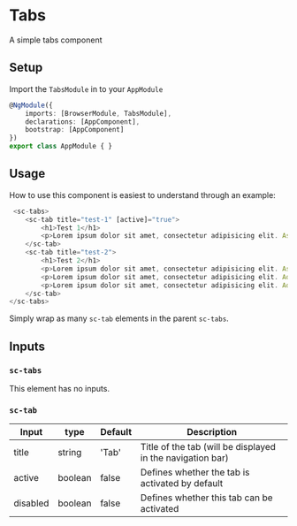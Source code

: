 # Tabs
A simple tabs component

## Setup

Import the `TabsModule` in to your `AppModule`
```ts
@NgModule({
    imports: [BrowserModule, TabsModule],
    declarations: [AppComponent],
    bootstrap: [AppComponent]
})
export class AppModule { }
```

## Usage 

How to use this component is easiest to understand through an example: 

```ts
 <sc-tabs>
    <sc-tab title="test-1" [active]="true">
        <h1>Test 1</h1>
        <p>Lorem ipsum dolor sit amet, consectetur adipisicing elit. Asperiores aut, beatae, cum, dolorum excepturi fugiat fugit hic maiores maxime molestiae mollitia praesentium quaerat quasi repellendus sit velit voluptas voluptates voluptatum?</p>
    </sc-tab>
    <sc-tab title="test-2">
        <h1>Test 2</h1>
        <p>Lorem ipsum dolor sit amet, consectetur adipisicing elit. Asperiores aut, beatae, cum, dolorum excepturi fugiat fugit hic maiores maxime molestiae mollitia praesentium quaerat quasi repellendus sit velit voluptas voluptates voluptatum?</p>
        <p>Lorem ipsum dolor sit amet, consectetur adipisicing elit. Ad aliquid deleniti dignissimos earum excepturi fugiat minima molestias quibusdam reprehenderit tenetur. Ducimus explicabo facilis ipsam, pariatur reiciendis tempore unde vel voluptate!</p>
        <p>Lorem ipsum dolor sit amet, consectetur adipisicing elit. Adipisci animi aut deserunt dicta fugit iste laboriosam pariatur veniam, voluptate voluptatem! Adipisci commodi consectetur dolores expedita facere nobis odit reprehenderit veritatis?</p>
    </sc-tab>        
</sc-tabs> 
```

Simply wrap as many `sc-tab` elements in the parent `sc-tabs`.

## Inputs

### `sc-tabs`
 
This element has no inputs.

### `sc-tab`

| Input  | type | Default | Description
--- | --- | --- | ---
title | string | 'Tab' | Title of the tab (will be displayed in the navigation bar)
active | boolean | false | Defines whether the tab is activated by default
disabled | boolean | false | Defines whether this tab can be activated
